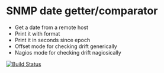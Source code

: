 SNMP date getter/comparator
===

* Get a date from a remote host
* Print it with format
* Print it in seconds since epoch
* Offset mode for checking drift generically
* Nagios mode for checking drift nagiosically

[![Build Status](https://travis-ci.org/jamesandariese/snmpdate.svg?branch=master)](https://travis-ci.org/jamesandariese/snmpdate)
